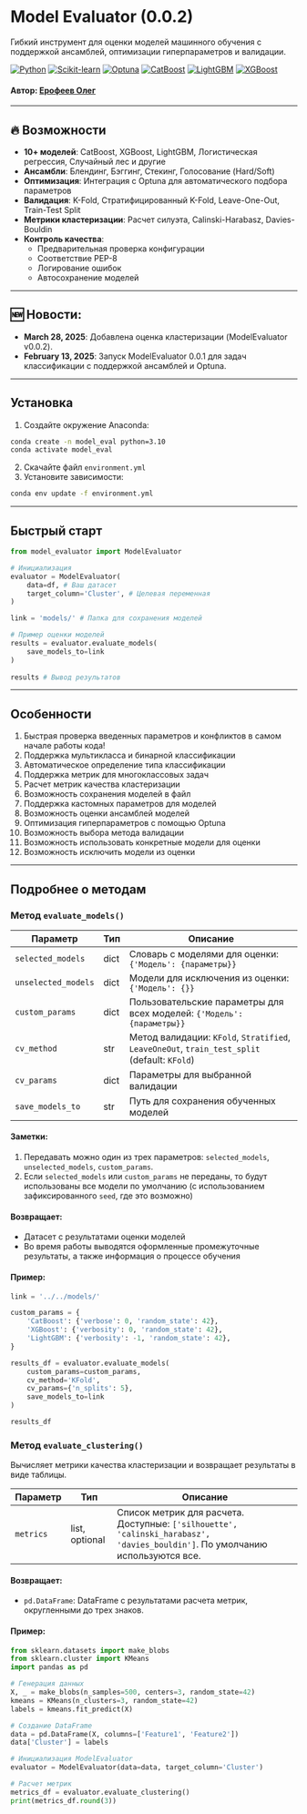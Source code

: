 # Model Evaluator (0.0.2)

Гибкий инструмент для оценки моделей машинного обучения с поддержкой ансамблей, оптимизации гиперпараметров и валидации.

[![Python](https://img.shields.io/badge/Python-3.10-3776AB?logo=python&logoColor=white)](https://www.python.org)
[![Scikit-learn](https://img.shields.io/badge/Scikit--learn-1.6.1-F7931E?logo=scikit-learn&logoColor=white)](https://scikit-learn.org)
[![Optuna](https://img.shields.io/badge/Optuna-4.2-2C5D92)](https://optuna.org)
[![CatBoost](https://img.shields.io/badge/CatBoost-1.2.7-FF6B4A)](https://catboost.ai)
[![LightGBM](https://img.shields.io/badge/LightGBM-4.5.0-FFD700)](https://lightgbm.readthedocs.io)
[![XGBoost](https://img.shields.io/badge/XGBoost-2.1.3-9B4F96)](https://xgboost.readthedocs.io)

#### Автор: [Ерофеев Олег](https://github.com/SomeBotMeOn)

---

## 🔥 Возможности

- **10+ моделей**: CatBoost, XGBoost, LightGBM, Логистическая регрессия, Случайный лес и другие
- **Ансамбли**: Блендинг, Бэггинг, Стекинг, Голосование (Hard/Soft)
- **Оптимизация**: Интеграция с Optuna для автоматического подбора параметров
- **Валидация**: K-Fold, Стратифицированный K-Fold, Leave-One-Out, Train-Test Split
- **Метрики кластеризации**: Расчет силуэта, Calinski-Harabasz, Davies-Bouldin
- **Контроль качества**:
  - Предварительная проверка конфигурации
  - Соответствие PEP-8
  - Логирование ошибок
  - Автосохранение моделей

---

## 🆕 Новости:
* **March 28, 2025**: Добавлена оценка кластеризации (ModelEvaluator v0.0.2).
* **February 13, 2025**: Запуск ModelEvaluator 0.0.1 для задач классификации с поддержкой ансамблей и Optuna.

---

## Установка

1. Создайте окружение Anaconda:
```bash
conda create -n model_eval python=3.10
conda activate model_eval
```

2. Скачайте файл `environment.yml`
3. Установите зависимости:
```bash
conda env update -f environment.yml
```

---

## Быстрый старт

```python
from model_evaluator import ModelEvaluator

# Инициализация
evaluator = ModelEvaluator(
    data=df, # Ваш датасет
    target_column='Cluster', # Целевая переменная
)

link = 'models/' # Папка для сохранения моделей

# Пример оценки моделей
results = evaluator.evaluate_models(
    save_models_to=link
)
  
results # Вывод результатов
```

---

## Особенности

1. Быстрая проверка введенных параметров и конфликтов в самом начале работы кода!
2. Поддержка мультикласса и бинарной классификации
3. Автоматическое определение типа классификации
4. Поддержка метрик для многоклассовых задач
5. Расчет метрик качества кластеризации
6. Возможность сохранения моделей в файл
7. Поддержка кастомных параметров для моделей
8. Возможность оценки ансамблей моделей
9. Оптимизация гиперпараметров с помощью Optuna
10. Возможность выбора метода валидации
11. Возможность использовать конкретные модели для оценки
12. Возможность исключить модели из оценки

---

## Подробнее о методам

### Метод `evaluate_models()`

| Параметр           | Тип   | Описание                                                                                     |
|--------------------|-------|----------------------------------------------------------------------------------------------|
| `selected_models`  | dict  | Словарь с моделями для оценки: `{'Модель': {параметры}}`                                     |
| `unselected_models`| dict  | Модели для исключения из оценки: `{'Модель': {}}`                                            |
| `custom_params`    | dict  | Пользовательские параметры для всех моделей: `{'Модель': {параметры}}`                       |
| `cv_method`        | str   | Метод валидации: `KFold`, `Stratified`, `LeaveOneOut`, `train_test_split` (default: `KFold`) |
| `cv_params`        | dict  | Параметры для выбранной валидации                                                            |
| `save_models_to`   | str   | Путь для сохранения обученных моделей                                                        |

#### Заметки: 
1. Передавать можно один из трех параметров: `selected_models`, `unselected_models`, `custom_params`.
2. Если `selected_models` или `custom_params` не переданы, то будут использованы все модели по умолчанию
(с использованием зафиксированного `seed`, где это возможно)

#### Возвращает:
- Датасет с результатами оценки моделей
- Во время работы выводятся оформленные промежуточные результаты, а также информация о процессе обучения

#### Пример:
```python
link = '../../models/'

custom_params = {
    'CatBoost': {'verbose': 0, 'random_state': 42},
    'XGBoost': {'verbosity': 0, 'random_state': 42},
    'LightGBM': {'verbosity': -1, 'random_state': 42},
}

results_df = evaluator.evaluate_models(
    custom_params=custom_params,
    cv_method='KFold',
    cv_params={'n_splits': 5},
    save_models_to=link
)

results_df
```

### Метод `evaluate_clustering()`

Вычисляет метрики качества кластеризации и возвращает результаты в виде таблицы.

| Параметр           | Тип            | Описание                                                                                                                      |
|--------------------|----------------|-------------------------------------------------------------------------------------------------------------------------------|
| `metrics`          | list, optional | Список метрик для расчета. Доступные: `['silhouette', 'calinski_harabasz', 'davies_bouldin']`. По умолчанию используются все. |

#### Возвращает:
- `pd.DataFrame`: DataFrame с результатами расчета метрик, округленными до трех знаков.

#### Пример:
```python
from sklearn.datasets import make_blobs
from sklearn.cluster import KMeans
import pandas as pd

# Генерация данных
X, _ = make_blobs(n_samples=500, centers=3, random_state=42)
kmeans = KMeans(n_clusters=3, random_state=42)
labels = kmeans.fit_predict(X)

# Создание DataFrame
data = pd.DataFrame(X, columns=['Feature1', 'Feature2'])
data['Cluster'] = labels

# Инициализация ModelEvaluator
evaluator = ModelEvaluator(data=data, target_column='Cluster')

# Расчет метрик
metrics_df = evaluator.evaluate_clustering()
print(metrics_df.round(3))
```